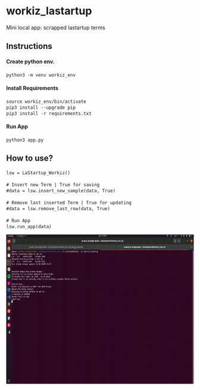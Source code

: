 # workiz_lastartup
Mini local app: scrapped lastartup terms

## Instructions

#### Create python env.
```
python3 -m venv workiz_env
```

#### Install Requirements
```
source workiz_env/bin/activate
pip3 install --upgrade pip
pip3 install -r requirements.txt
```

#### Run App
```
python3 app.py
```

## How to use?
```
lsw = LaStartup_Workiz()

# Insert new Term | True for saving
#data = lsw.insert_new_sample(data, True)

# Remove last inserted Term | True for updating
#data = lsw.remove_last_row(data, True)

# Run App
lsw.run_app(data)
```


<img src="https://raw.githubusercontent.com/vamosUY/workiz_lastartup/main/run_app.gif" width="800" height="400" />
